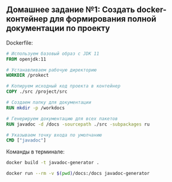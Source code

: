 ## Домашнее задание №1: Создать docker-контейнер для формирования полной документации по проекту

Dockerfile:
```Dockerfile
# Используем базовый образ с JDK 11
FROM openjdk:11

# Устанавливаем рабочую директорию
WORKDIR /prokect

# Копируем исходный код проекта в контейнер
COPY ./src /project/src

# Создаем папку для документации
RUN mkdir -p /workdocs

# Генерируем документацию для всех пакетов
RUN javadoc -d /docs -sourcepath ./src -subpackages ru

# Указываем точку входа по умолчанию
CMD ["javadoc"]
```
Команды в терминале:
```bash
docker build -t javadoc-generator .
```
```bash
docker run --rm -v $(pwd)/docs:/docs javadoc-generator
```